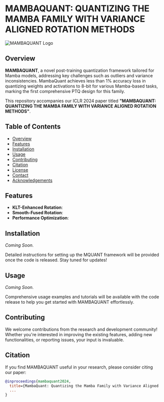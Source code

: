 # MAMBAQUANT: QUANTIZING THE MAMBA FAMILY WITH VARIANCE ALIGNED ROTATION METHODS

![MAMBAQUANT Logo](https://github.com/yourusername/mambaquant/blob/main/assets/logo.png)

## Overview

**MAMBAQUANT**, a novel post-training quantization framework tailored for Mamba models, addressing key challenges such as outliers and variance inconsistencies. MambaQuant achieves less than 1% accuracy loss in quantizing weights and activations to 8-bit for various Mamba-based tasks, marking the first comprehensive PTQ design for this family.

This repository accompanies our ICLR 2024 paper titled **"MAMBAQUANT: QUANTIZING THE MAMBA FAMILY WITH VARIANCE ALIGNED ROTATION METHODS"**. 

## Table of Contents

- [Overview](#overview)
- [Features](#features)
- [Installation](#installation)
- [Usage](#usage)
- [Contributing](#contributing)
- [Citation](#citation)
- [License](#license)
- [Contact](#contact)
- [Acknowledgements](#acknowledgements)

## Features

- **KLT-Enhanced Rotation**: 
- **Smooth-Fused Rotation**: 
- **Performance Optimization**: 

## Installation

*Coming Soon.*

Detailed instructions for setting up the MQUANT framework will be provided once the code is released. Stay tuned for updates!

## Usage

*Coming Soon.*

Comprehensive usage examples and tutorials will be available with the code release to help you get started with MAMBAQUANT effortlessly.

## Contributing

We welcome contributions from the research and development community! Whether you're interested in improving the existing features, adding new functionalities, or reporting issues, your input is invaluable.

## Citation

If you find MAMBAQUANT useful in your research, please consider citing our paper:

```bibtex
@inproceedings{mambaquant2024,
  title={MambaQuant: Quantizing the Mamba Family with Variance Aligned Rotation Methods},
  ...
}
